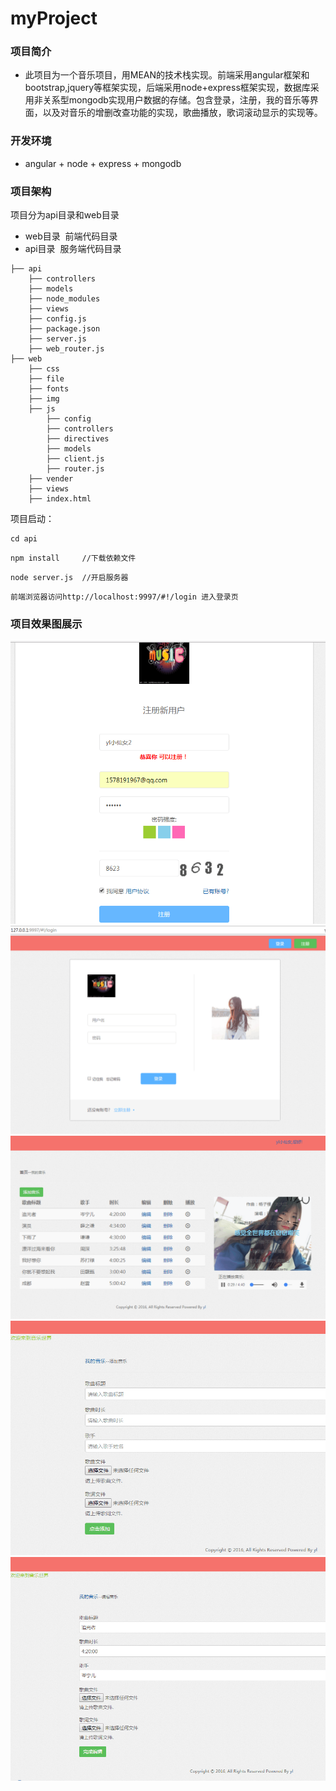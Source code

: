 # myProject
### 项目简介
* 此项目为一个音乐项目，用MEAN的技术栈实现。前端采用angular框架和bootstrap,jquery等框架实现，后端采用node+express框架实现，数据库采用非关系型mongodb实现用户数据的存储。包含登录，注册，我的音乐等界面，以及对音乐的增删改查功能的实现，歌曲播放，歌词滚动显示的实现等。

### 开发环境
* angular + node + express + mongodb

### 项目架构
项目分为api目录和web目录
* web目录  前端代码目录
* api目录  服务端代码目录
```
├── api 
    ├── controllers
    ├── models
    ├── node_modules
    ├── views
    ├── config.js
    ├── package.json
    ├── server.js
    ├── web_router.js
├── web 
    ├── css
    ├── file
    ├── fonts
    ├── img
    ├── js
        ├── config
        ├── controllers
        ├── directives
        ├── models
        ├── client.js
        ├── router.js
    ├── vender
    ├── views
    ├── index.html
```

项目启动：
```
cd api
```
```
npm install     //下载依赖文件
```
```
node server.js  //开启服务器
```
```
前端浏览器访问http://localhost:9997/#!/login 进入登录页
```
### 项目效果图展示
![注册页](https://github.com/shiyolyl/images/blob/master/img/register.png)
![登录页](https://github.com/shiyolyl/images/blob/master/img/login.png)
![列表页](https://github.com/shiyolyl/images/blob/master/img/list.png)
![添加页](https://github.com/shiyolyl/images/blob/master/img/add.png)
![编辑页](https://github.com/shiyolyl/images/blob/master/img/edit.png)
